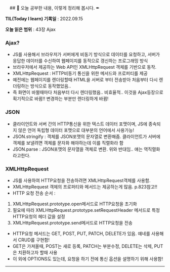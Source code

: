 　## 📕 오늘 공부한 내용, 이렇게 정리해 봅시다. ✒

**TIL(Today I learn) 기록일** : 2022.09.15

**오늘 읽은 범위** : 43장 Ajax

### Ajax?
+ JS를 사용해서 브라우저가 서버에게 비동기 방식으로 데이터를 요청하고, 서버가 응답한 데이터를 수신하여 웹페이지를 동적으로 갱신하는 프로그래밍 방식
+ 브라우저에서 제공하는 Web API인 XMLHttpRequest 객체를 기반으로 동작.
+ XMLHttpRequest : HTTP비동기 통신을 위한 메서드와 프로퍼티를 제공
+ 예전에는 웹페이지를 렌더링할때 HTML을 서버로 부터 전송받아 처음부터 다시 렌더링하는 방식으로 동작했었음..
+ 즉 화면이 바뀔때마다 처음부터 다시 렌더링했음.. 비효율적.. 이것을 Ajax등장으로 획기적으로 바뀜!! 변경하는 부분만 렌더링하게 바뀜!

### JSON
+ 클라이언트와 서버 간의 HTTP통신을 위한 텍스트 데이터 포맷이며, JS에 종속되지 않은 언어 독립형 데이터 포맷으로 대부분의 언어에서 사용가능!
+ JSON.stringify : 객체를 JSON포맷의 문자열로 변환해줌. 클라이언트가 서버에 객체를 보낼려면 객체를 문자화 해야하는데 이를 직렬화라 함
+ JSON.parse : JSON포맷의 문자열을 객체로 변환. 위와 반대임.. 얘는 역직렬화 라고한다.

### XMLHttpRequest
+ JS를 사용하여 HTTP요청을 전송하려면 XMLHttpRequest객체를 사용함.
+ XMLHttpRequest 객체의 프로퍼티와 메서드는 제공하는게 많음. p.823참고!!
+ HTTP 요청 전송 순서 : 
1. XMLHttpRequest.prototype.open메서드로 HTTP요청을 초기화
2. 필요에 따라 XMLHttpRequest.prototype.setRequestHeader 메서드로 특정 HTTP요청의 헤더 값을 설정
3. XMLHttpRequest.prototype.send메서드로 HTTP요청을 전송

+ HTTP요청 메서드는 GET, POST, PUT, PATCH, DELETE가 있음. 얘네를 사용해서 CRUD를 구현함!
+ GET은 가져올때, POST는 새로 등록, PATCH는 부분수정, DELETE는 삭제, PUT은 치환하고자 할때 사용
+ 이 외에 OPTIONS도 있는데, 요청을 하기 전에 통신 옵션을 설명하기 위해 사용함!
---

